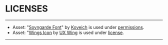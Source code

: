 # LICENSES

---

- Asset: "[Sovngarde Font](https://www.nexusmods.com/skyrimspecialedition/mods/386)" by [Koveich](https://www.nexusmods.com/users/34763925) is used under [permissions](https://www.nexusmods.com/skyrimspecialedition/mods/386?tab=posts).
- Asset: "[Wings Icon](https://uxwing.com/wings-icon/) by [UX Wing](https://uxwing.com/) is used under [license](https://uxwing.com/license/).

---
